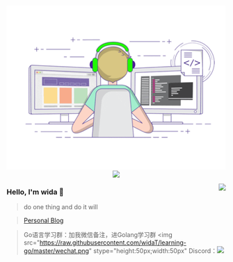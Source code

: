 <p align="center">
  <img align="center" src="https://github.com/widaT/widaT/raw/master/developer.gif"/>
<img align="center" src="https://github-profile-trophy.vercel.app/?username=widaT&title=MultipleLang,Star,Follower,Commit,Issue" style="max-width:100%;">
</p>

<img align="right" src="https://github-readme-stats.vercel.app/api?username=widaT&show_icons=true&icon_color=805AD5&text_color=718096&bg_color=ffffff&hide_title=true" />



### Hello, I'm wida 👋

> do one thing and do it will

> [Personal Blog](https://widat.github.io) 

> Go语言学习群：加我微信备注，进Golang学习群
  <img src="https://raw.githubusercontent.com/widaT/learning-go/master/wechat.png" stype="height:50px;width:50px"
> Discord：[![](https://badgen.net/discord/members/F9Nm9zwH)](https://discord.gg/F9Nm9zwH)
